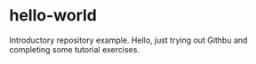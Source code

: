# hello-world
Introductory repository example.
Hello, just trying out Githbu and completing some tutorial exercises.

